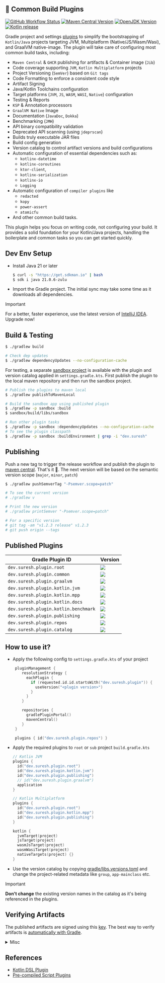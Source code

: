 🐘 Common Build Plugins
----------

[![GitHub Workflow Status][gha_badge]][gha_url]
[![Maven Central Version][maven_img]][maven_url]
[![OpenJDK Version][java_img]][java_url]
[![Kotlin release][kt_img]][kt_url]

Gradle project and settings [plugins](https://docs.gradle.org/current/samples/sample_convention_plugins.html) to
simplify the bootstrapping of `Kotlin/Java` projects targeting JVM, Multiplatform (Native/JS/Wasm/Wasi), and GraalVM
native-image. The plugin will take care of configuring most common build tasks, including:

* `Maven Central` & `GHCR` publishing for artifacts & Container image (`Jib`)
* Code coverage supporting `JVM`, `Kotlin Multiplatform` projects
* Project Versioning (`SemVer`) based on `Git tags`
* Code Formatting to enforce a consistent code style
* Artifact Signing
* Java/Kotlin Toolchains configuration
* Target platforms (`JVM`, `JS`, `WASM`, `WASI`, `Native`) configuration
* Testing & Reports
* `KSP` & Annotation processors
* `GraalVM Native` Image
* Documentation (`JavaDoc`, `Dokka`)
* Benchmarking (`JMH`)
* API binary compatibility validation
* Deprecated API scanning (using `jdeprscan`)
* Builds truly executable JAR files
* Build config generation
* Version catalog to control artifact versions and build configurations
* Automatic configuration of essential dependencies such as:
    * `kotlinx-datetime`
    * `kotlinx-coroutines`
    * `ktor-client`,
    * `kotlinx-serialization`
    * `kotlinx-io`
    * `Logging`
* Automatic configuration of `compiler plugins` like
    * `redacted`
    * `kopy`
    * `power-assert`
    * `atomicfu`
* And other common build tasks.

This plugin helps you focus on writing code, not configuring your build. It provides a solid foundation for your
Kotlin/Java projects, handling the boilerplate and common tasks so you can get started quickly.

## Dev Env Setup

* Install Java 21 or later

  ```bash
  $ curl -s "https://get.sdkman.io" | bash
  $ sdk i java 21.0.6-zulu
  ```

* Import the Gradle project. The initial sync may take some time as it downloads all dependencies.

> [!IMPORTANT]
> For a better, faster experience, use the latest version of [IntelliJ IDEA](https://www.jetbrains.com/idea/download).
> Upgrade now!

## Build & Testing

  ```bash
  $ ./gradlew build

  # Check dep updates
  $ ./gradlew dependencyUpdates --no-configuration-cache
  ```

For testing, a separate [sandbox project](/sandbox) is available with the plugin and version catalog applied in
`settings.gradle.kts`. First publish the plugin to the local maven repository and then run the sandbox project.

   ```bash
   # Publish the plugins to maven local
   $ ./gradlew publishToMavenLocal

   # Build the sandbox app using published plugin
   $ ./gradlew -p sandbox :build
   $ sandbox/build/libs/sandbox

   # Run other plugin tasks
   $ ./gradlew -p sandbox :dependencyUpdates --no-configuration-cache
   # To see the plugin classpath
   $ ./gradlew -p sandbox :buildEnvironment | grep -i "dev.suresh"
   ```

## Publishing

Push a new tag to trigger the release workflow and publish the plugin
to [maven central](https://repo.maven.apache.org/maven2/dev/suresh/build/). That's it 🎉.
The next version will be based on the semantic version scope (`major`, `minor`, `patch`)

   ```bash
   $ ./gradlew pushSemverTag "-Psemver.scope=patch"

   # To see the current version
   # ./gradlew v

   # Print the new version
   # ./gradlew printSemver "-Psemver.scope=patch"

   # For a specific version
   # git tag -am "v1.2.3 release" v1.2.3
   # git push origin --tags
   ```

## Published Plugins

| **Gradle Plugin ID**                 | **Version**                                                                                                                                                                             |
|--------------------------------------|-----------------------------------------------------------------------------------------------------------------------------------------------------------------------------------------|
| `dev.suresh.plugin.root`             | [![](https://img.shields.io/maven-central/v/dev.suresh.plugin.root/dev.suresh.plugin.root.gradle.plugin?logo=gradle&logoColor=white&color=00B4E6)][plugins_url]                         |
| `dev.suresh.plugin.common`           | [![](https://img.shields.io/maven-central/v/dev.suresh.plugin.common/dev.suresh.plugin.common.gradle.plugin?logo=gradle&logoColor=white&color=00B4E6)][plugins_url]                     |
| `dev.suresh.plugin.graalvm`          | [![](https://img.shields.io/maven-central/v/dev.suresh.plugin.graalvm/dev.suresh.plugin.graalvm.gradle.plugin?logo=gradle&logoColor=white&color=00B4E6)][plugins_url]                   |
| `dev.suresh.plugin.kotlin.jvm`       | [![](https://img.shields.io/maven-central/v/dev.suresh.plugin.kotlin.jvm/dev.suresh.plugin.kotlin.jvm.gradle.plugin?logo=gradle&logoColor=white&color=00B4E6)][plugins_url]             |
| `dev.suresh.plugin.kotlin.mpp`       | [![](https://img.shields.io/maven-central/v/dev.suresh.plugin.kotlin.mpp/dev.suresh.plugin.kotlin.mpp.gradle.plugin?logo=gradle&logoColor=white&color=00B4E6)][plugins_url]             |
| `dev.suresh.plugin.kotlin.docs`      | [![](https://img.shields.io/maven-central/v/dev.suresh.plugin.kotlin.docs/dev.suresh.plugin.kotlin.docs.gradle.plugin?logo=gradle&logoColor=white&color=00B4E6)][plugins_url]           |
| `dev.suresh.plugin.kotlin.benchmark` | [![](https://img.shields.io/maven-central/v/dev.suresh.plugin.kotlin.benchmark/dev.suresh.plugin.kotlin.benchmark.gradle.plugin?logo=gradle&logoColor=white&color=00B4E6)][plugins_url] |
| `dev.suresh.plugin.publishing`       | [![](https://img.shields.io/maven-central/v/dev.suresh.plugin.publishing/dev.suresh.plugin.publishing.gradle.plugin?logo=gradle&logoColor=white&color=00B4E6)][plugins_url]             |
| `dev.suresh.plugin.repos`            | [![](https://img.shields.io/maven-central/v/dev.suresh.plugin.repos/dev.suresh.plugin.repos.gradle.plugin?logo=gradle&logoColor=white&color=00B4E6)][plugins_url]                       |
| `dev.suresh.plugin.catalog`          | [![](https://img.shields.io/maven-central/v/dev.suresh.plugin.catalog/dev.suresh.plugin.catalog.gradle.plugin?logo=gradle&logoColor=white&color=00B4E6)][plugins_url]                   |

## How to use it?

- Apply the following config to `settings.gradle.kts` of your project

   ```kotlin
    pluginManagement {
       resolutionStrategy {
         eachPlugin {
           if (requested.id.id.startsWith("dev.suresh.plugin")) {
             useVersion("<plugin version>")
           }
         }
       }

       repositories {
         gradlePluginPortal()
         mavenCentral()
       }
    }

    plugins { id("dev.suresh.plugin.repos") }
   ```

- Apply the required plugins to `root` or `sub` project `build.gradle.kts`

  ```kotlin
  // Kotlin JVM
  plugins {
    id("dev.suresh.plugin.root")
    id("dev.suresh.plugin.kotlin.jvm")
    id("dev.suresh.plugin.publishing")
    // id("dev.suresh.plugin.graalvm")
    application
  }

  // Kotlin Multiplatform
  plugins {
    id("dev.suresh.plugin.root")
    id("dev.suresh.plugin.kotlin.mpp")
    id("dev.suresh.plugin.publishing")
  }

  kotlin {
    jvmTarget(project)
    jsTarget(project)
    wasmJsTarget(project)
    wasmWasiTarget(project)
    nativeTargets(project) {}
  }
  ```

- Use the version catalog by copying [gradle/libs.versions.toml](gradle/libs.versions.toml) and change the
  project-related metadata like `group`, `app-mainclass` etc.

> [!IMPORTANT]
> **Don't change** the existing version names in the catalog as it's being referenced in the plugins.

## Verifying Artifacts

The published artifacts are signed using this [key][signing_key]. The best way to verify artifacts
is [automatically with Gradle][gradle_verification].

[gradle_verification]: https://docs.gradle.org/current/userguide/dependency_verification.html#sec:signature-verification

[signing_key]: https://keyserver.ubuntu.com/pks/lookup?op=get&search=0xc124db3a8ad1c13f7153decdf209c085c8b53ca1


<details>
<summary>Misc</summary>

### Maven Central Publishing

  ```bash
  # Publish to local maven repository
  $ rm -rf ~/.m2/repository/dev/suresh
  $ ./gradlew publishToMavenLocal
  $ tree ~/.m2/repository/dev/suresh

  # Publish the plugins to maven central
  $ ./gradlew publishPluginMavenPublicationToMavenCentralRepository

  # Publish the catalog to maven central
  $ ./gradlew :catalog:publishToMavenCentral
  $ ./gradlew :catalog:publishAndReleaseToMavenCentral
  ```

### Misc

  ```bash
  # Update the Gradle Daemon JVM
  $ ./gradlew updateDaemonJvm --jvm-version=21 --jvm-vendor=adoptium
  ```

</details>

## References

- [Kotlin DSL Plugin](https://docs.gradle.org/current/userguide/kotlin_dsl.html#sec:kotlin-dsl_plugin)
- [Pre-compiled Script Plugins](https://docs.gradle.org/current/userguide/implementing_gradle_plugins_precompiled.html#sec:applying_external_plugins)

<!-- Badges -->

[java_url]: https://www.azul.com/downloads/?version=java-21-lts&package=jdk#zulu

[java_img]: https://img.shields.io/badge/OpenJDK-21-e76f00?logo=openjdk&logoColor=e76f00

[kt_url]: https://github.com/JetBrains/kotlin/releases/latest

[kt_img]: https://img.shields.io/github/v/release/Jetbrains/kotlin?include_prereleases&color=7f53ff&label=Kotlin&logo=kotlin&logoColor=7f53ff

[maven_img]: https://img.shields.io/maven-central/v/dev.suresh.build/project?logo=gradle&logoColor=white&color=00B4E6

[maven_url]: https://central.sonatype.com/search?namespace=dev.suresh.build

[maven_dl]: https://search.maven.org/remote_content?g=dev.suresh.build&a=plugins&v=LATEST

[plugins_url]: https://repo.maven.apache.org/maven2/dev/suresh/plugin

[gha_url]: https://github.com/sureshg/build-commons/actions/workflows/build.yml

[gha_badge]: https://img.shields.io/github/actions/workflow/status/sureshg/build-commons/build.yml?branch=main&color=green&label=Build&logo=Github-Actions&logoColor=green

[sty_url]: https://kotlinlang.org/docs/coding-conventions.html

[sty_img]: https://img.shields.io/badge/style-Kotlin--Official-40c4ff.svg?style=for-the-badge&logo=kotlin&logoColor=40c4ff

